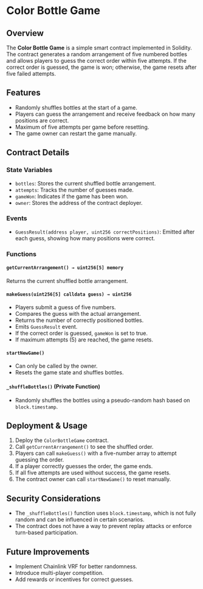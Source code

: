 # Color Bottle Game

## Overview
The **Color Bottle Game** is a simple smart contract implemented in Solidity. The contract generates a random arrangement of five numbered bottles and allows players to guess the correct order within five attempts. If the correct order is guessed, the game is won; otherwise, the game resets after five failed attempts.

## Features
- Randomly shuffles bottles at the start of a game.
- Players can guess the arrangement and receive feedback on how many positions are correct.
- Maximum of five attempts per game before resetting.
- The game owner can restart the game manually.

## Contract Details

### State Variables
- `bottles`: Stores the current shuffled bottle arrangement.
- `attempts`: Tracks the number of guesses made.
- `gameWon`: Indicates if the game has been won.
- `owner`: Stores the address of the contract deployer.

### Events
- `GuessResult(address player, uint256 correctPositions)`: Emitted after each guess, showing how many positions were correct.

### Functions

#### `getCurrentArrangement() → uint256[5] memory`
Returns the current shuffled bottle arrangement.

#### `makeGuess(uint256[5] calldata guess) → uint256`
- Players submit a guess of five numbers.
- Compares the guess with the actual arrangement.
- Returns the number of correctly positioned bottles.
- Emits `GuessResult` event.
- If the correct order is guessed, `gameWon` is set to true.
- If maximum attempts (5) are reached, the game resets.

#### `startNewGame()`
- Can only be called by the owner.
- Resets the game state and shuffles bottles.

#### `_shuffleBottles()` (Private Function)
- Randomly shuffles the bottles using a pseudo-random hash based on `block.timestamp`.

## Deployment & Usage
1. Deploy the `ColorBottleGame` contract.
2. Call `getCurrentArrangement()` to see the shuffled order.
3. Players can call `makeGuess()` with a five-number array to attempt guessing the order.
4. If a player correctly guesses the order, the game ends.
5. If all five attempts are used without success, the game resets.
6. The contract owner can call `startNewGame()` to reset manually.

## Security Considerations
- The `_shuffleBottles()` function uses `block.timestamp`, which is not fully random and can be influenced in certain scenarios.
- The contract does not have a way to prevent replay attacks or enforce turn-based participation.

## Future Improvements
- Implement Chainlink VRF for better randomness.
- Introduce multi-player competition.
- Add rewards or incentives for correct guesses.

